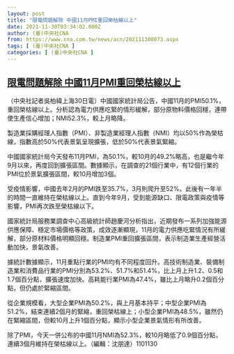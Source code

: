 ```yaml
---
layout: post
title: "限電問題解除 中國11月PMI重回榮枯線以上"
date: 2021-11-30T03:34:02.000Z
author: (臺)中央社CNA
from: https://www.cna.com.tw/news/acn/202111300073.aspx
tags: [ (臺)中央社CNA ]
categories: [ (臺)中央社CNA ]
---
```

<!--1638243242000-->
[限電問題解除 中國11月PMI重回榮枯線以上](https://www.cna.com.tw/news/acn/202111300073.aspx)
------

<div>
<div></div><div><p>（中央社記者吳柏緯上海30日電）中國國家統計局公告，中國11月的PMI50.1%，重回榮枯線以上。分析認為電力供應吃緊的情形緩解，部分原物料價格回穩，連帶使生產信心增加；NMI52.3%，較上月略降。</p><p>製造業採購經理人指數（PMI）、非製造業經理人指數（NMI）均以50%作為榮枯線，指數高於50%代表景氣呈現擴張，低於50%代表景氣緊縮。</p><p>中國國家統計局今天發布11月PMI，為50.1%，較10月的49.2%略高，也是繼今年9月以來，再度回到擴張區間。數據顯示，在調查的21個行業中，有12個行業的PMI位於景氣擴張區間，較10月增加3個。</p><p>受疫情影響，中國去年2月的PMI跌至35.7%，3月則爬升至52%。此後有一年半的時間一直維持在榮枯線以上。直到今年9月，受到能源缺口、限電政策與疫情等影響，PMI再次跌至榮枯線以下。</p><p>國家統計局服務業調查中心高級統計師趙慶河分析指出，近期發布一系列加強能源供應保障、穩定市場價格等政策，成效逐漸顯現，11月的電力供應吃緊情況有所緩解，部分原材料價格明顯回穩。制造業PMI重回擴張區間，表示制造業生產經營活動加快，景氣改善。</p><p>據統計數據顯示，11月重點行業的PMI均有不同程度回升。高技術制造業、裝備制造業和消費品行業的PMI分別為53.2%、51.7%和51.4%，比上月上升1.2、0.5和1.7個百分點，擴張速度加快。高耗能行業PMI為47.4%，雖比上月略升0.2個百分點，但仍處於緊縮區間。</p><p>從企業規模看，大型企業PMI為50.2%，與上月基本持平；中型企業PMI為51.2%，結束連續2個月的緊縮，重回榮枯線上；小型企業PMI為48.5%，雖然仍在緊縮區間，但較10月上升1個百分點，顯示小型企業景氣情形有所改善。</p><p>除了PMI，今天一併公布的中國11月NMI為52.3%，較10月略低了0.9個百分點，連續3個月維持在榮枯線以上。（編輯：沈朋達）1101130</p></div>
</div>
